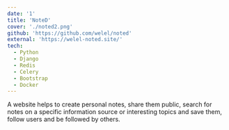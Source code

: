 ```yaml
---
date: '1'
title: 'NoteD'
cover: './noted2.png'
github: 'https://github.com/welel/noted'
external: 'https://welel-noted.site/'
tech:
  - Python
  - Django
  - Redis
  - Celery
  - Bootstrap
  - Docker
---
```


A website helps to create personal notes, share them public, search for notes on a specific information source or interesting topics and save them, follow users and be followed by others.